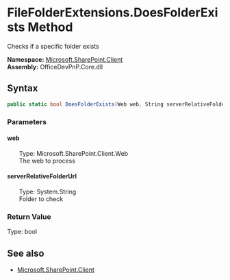 # FileFolderExtensions.DoesFolderExists Method  
Checks if a specific folder exists  

**Namespace:** [Microsoft.SharePoint.Client](Microsoft.SharePoint.Client.md)  
**Assembly:** OfficeDevPnP.Core.dll  
## Syntax
```C#
public static bool DoesFolderExists(Web web, String serverRelativeFolderUrl)
```
### Parameters
#### web  
&emsp;&emsp;Type: Microsoft.SharePoint.Client.Web  
&emsp;&emsp;The web to process  

#### serverRelativeFolderUrl  
&emsp;&emsp;Type: System.String  
&emsp;&emsp;Folder to check  

### Return Value
Type: bool  


## See also
- [Microsoft.SharePoint.Client](Microsoft.SharePoint.Client.md)
